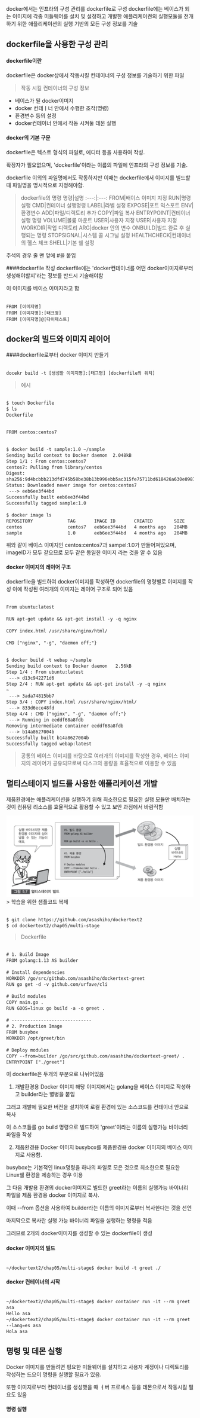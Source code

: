 docker에서는 인프라의 구성 관리를 dockerfile로 구성
dockerfile에는 베이스가 되는 이미지에 각종 미들웨어를 설치 및 설정하고 개발한 애플리케이켠의 실행모둘을 전개하기 위한 애플리케이션의 실행 기반의 모든 구성 정보를 기술

## dockerfile을 사용한 구성 관리
#### dockerfile이란
dockerfile은 docker상에서 작동시킬 컨테이너의 구성 정보를 기술하기 위한 파일
> 작동 시킬 컨테이너의 구성 정보
* 베이스가 될 docker이미지
* docker 컨테ㅣ너 안에서 수행한 조작(명령)
* 환경변수 등의 설정
* docker컨테이너 안에서 작동 시켜둘 데몬 실행

#### docker의 기본 구문

dockerfile은 텍스트 형식의 파일로, 에디터 등을 사용하여 작성.

확장자가 필요없으며, 'dockerfile'이라는 이름의 파일에 인프라의 구성 정보를 기술.

dockerfile 이외의 파일명에서도 작동하지만 이때는 dockerfile에서 이미지를 빌드할 때 파일명을 명시적으로 지정해야함.
>  dockerfile의 명령
명령|설명
:---:|:---:
FROM|배이스 이미지 지정
RUN|명령 실행
CMD|컨톄이너 실행명령
LABEL|라벨 설정
EXPOSE|포트 익스포트
ENV|환경변수
ADD|파일/디렉토리 추가
COPY|파일 복사
ENTRYPOINT|컨테이너 실행 명령
VOLUME|볼륨 마운트
USER|사용자 지정
USER|사용자 지정
WORKDIR|작업 디렉토리
ARG|docker 안의 변수
ONBUILD|빌드 완료 후 실행되는 명령
STOPSIGNAL|시스템 콜 시그널 설정
HEALTHCHECK|컨톄이너의 혤스 체크
SHELL|기본 쉘 설정

주석의 경우 줄 맨 앞에 #을 붙임

####dockerfile 작성
dockerfile에는 'docker컨테이너를 어떤 docker이미지로부터 생성해야할지'라는 정보를 반드시 기술해야함

이 이미지를 베이스 이미지라고 함

<pre><code>
FROM [이미지명]
FROM [이미지명]:[태크명]
FROM [이미지명]@[다이제스트]
</code></pre>

## docker의 빌드와 이미지 레이어
####dockerfile로부터 docker 이미지 만들기
<pre><code>
docekr build -t [생성할 이미지명]:[태그명] [dockerfile의 위치]
</code></pre>

>예시
<pre><code>
$ touch Dockerfile
$ ls
Dockerfile
</code></pre>

<pre><code>
FROM centos:centos7
</code></pre>

<pre><code>
$ docker build -t sample:1.0 ~/sample
Sending build context to Docker daemon  2.048kB
Step 1/1 : From centos:centos7
centos7: Pulling from library/centos
Digest: sha256:9d4bcbbb213dfd745b58be38b13b996ebb5ac315fe75711bd618426a630e0987
Status: Downloaded newer image for centos:centos7
 ---> eeb6ee3f44bd
Successfully built eeb6ee3f44bd
Successfully tagged sample:1.0

$ docker image ls
REPOSITORY             TAG       IMAGE ID       CREATED        SIZE
centos                 centos7   eeb6ee3f44bd   4 months ago   204MB
sample                 1.0       eeb6ee3f44bd   4 months ago   204MB
</code></pre>

위와 같이 베이스 이미지인 centos:centos7과 sampel:1.0가 만들어져있으며, imageID가 모두 같으므로 모두 같은 동일한 이미지 라는 것을 알 수 있음

#### docker 이미지의 레이어 구조
dockerfile을 빌드하여 docker이미지를 작성하면 dockerfile의 명령별로 이미지를 작성 이에 작성된 여러개의 이미지는 레이어 구조로 되어 있음
<pre><code>
From ubuntu:latest

RUN apt-get update && apt-get install -y -q nginx

COPY index.html /usr/share/nginx/html/

CMD ["nginx", "-g", "daemon off;"}
</code></pre>

<pre><code>
$ docker build -t webap ~/sample
Sending build context to Docker daemon   2.56kB
Step 1/4 : From ubuntu:latest
 ---> d13c942271d6
Step 2/4 : RUN apt-get update && apt-get install -y -q nginx
~
 ---> 3ada74815bb7
Step 3/4 : COPY index.html /usr/share/nginx/html/
 ---> 833d6ece48fd
Step 4/4 : CMD ["nginx", "-g", "daemon off;"}
 ---> Running in eeddf68a8fdb
Removing intermediate container eeddf68a8fdb
 ---> b14a8627004b
Successfully built b14a8627004b
Successfully tagged webap:latest
</code></pre>

>공통의 베이스 이미지를 바탕으로 여러개의 이미지를 작성한 경우, 베이스 이미지의 레이어가 공유되므로써 디스크의 용량을 효율적으로 이용할 수 있음

## 멀티스테이지 빌드를 사용한 애플리케이션 개발
제품환경에는 애플리케이션을 실행하기 위해 최소한으로 필요한 실행 모듈만 배치하는 것이 컴퓨팅 리소스를 효율적으로 활용할 수 있고 보안 과점에서 바람직함

<img src="./img/docker multistage.png">
> 학습을 위한 샘플코드 복제
<pre><code>
$ git clone https://github.com/asashiho/dockertext2
$ cd dockertext2/chap05/multi-stage
</code></pre>

>Dockerfile
<pre><code>
# 1. Build Image
FROM golang:1.13 AS builder

# Install dependencies
WORKDIR /go/src/github.com/asashiho/dockertext-greet
RUN go get -d -v github.com/urfave/cli

# Build modules
COPY main.go .
RUN GOOS=linux go build -a -o greet .

# ------------------------------
# 2. Production Image
FROM busybox
WORKDIR /opt/greet/bin

# Deploy modules
COPY --from=builder /go/src/github.com/asashiho/dockertext-greet/ .
ENTRYPOINT ["./greet"]
</code></pre>

이 dockerfile은 두개의 부분으로 나뉘어있음

1. 개발환경용 Docker 이미지
해당 이미지에서는 golang을 베이스 이미지로 작성하고 builder라는 별병을 붙임

그래고 개발에 필요한 버전을 설치하여 로컬 환경에 있는 소스코드를 컨테이너 안으로 복사

이 소스코들를 go build 명령으로 빌드하여 'greet'이라는 이름의 실행가능 바이너리 파일을 작성

2. 제품환경용 Docker 이미지
busybox를 제품환경용 docker 이미지의 베이스 이미지로 사용함.

busybox는 기본적인 linux명령을 하나의 파일로 모은 것으로 최소한으로 필요한 Linux쉘 환경을 제송하는 경우 이용

그 다음 개발용 환경의 docker이미지로 빌드한 greet라는 이름의 실행가능 바이너리 파일을 제품 환경용 docker 이미지로 복사.

이때 --from 옵션을 사용하여  builder라는 이름의 이미지로부터 복사한다는 것을 선언

마지막으로 복사란 실행 가능 바이너리 파일을 실행하는 명령을 적음

그러므로 2개의 docker이미지를 생성할 수 있는 dockerfile이 생성

#### docker 이미지의 빌드
<pre><code>
~/dockertext2/chap05/multi-stage$ docker build -t greet ./
</code></pre>

#### docker 컨테이너의 시작
<pre><code>
~/dockertext2/chap05/multi-stage$ docker container run -it --rm greet asa
Hello asa
~/dockertext2/chap05/multi-stage$ docker container run -it --rm greet --lang=es asa
Hola asa
</code></pre>

## 명령 및 데몬 실행 
Docker 이미지를 만들려면 핑요한 미들웨어를 설치하고 사용자 계정이나 디렉토리를 작성하는 드으이 명령을 실행할 필요가 있음.

또한 이미지로부터 컨테이너를 생성했을 때 ㅓ버 프로세스 등을 데몬으로서 작동시킬 필요도 있음

#### 명령 실헹
